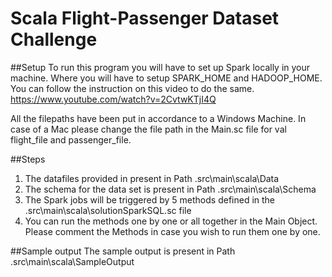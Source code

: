 # Scala Flight-Passenger Dataset Challenge

##Setup
To run this program you will have to set up Spark locally in your machine. Where you will have to setup SPARK_HOME and HADOOP_HOME.
You can follow the instruction on this video to do the same. https://www.youtube.com/watch?v=2CvtwKTjI4Q

All the filepaths have been put in accordance to a Windows Machine. In case of a Mac please change the file path in the Main.sc file for val flight_file and passenger_file.

##Steps
1. The datafiles provided in present in Path .src\main\scala\Data
2. The schema for the data set is present in Path .src\main\scala\Schema
3. The Spark jobs will be triggered by 5 methods defined in the .src\main\scala\solutionSparkSQL.sc file
4. You can run the methods one by one or all together in the Main Object. Please comment the Methods in case you wish to run them one by one.


##Sample output
The sample output is present in Path .src\main\scala\SampleOutput